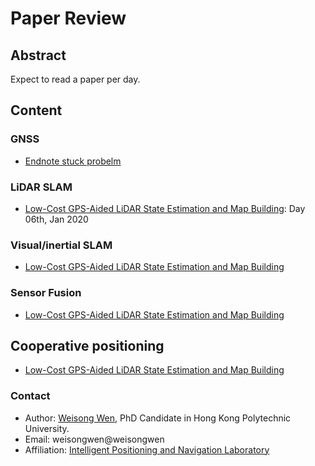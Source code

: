 # Paper Review

## Abstract
Expect to read a paper per day.

## Content
### GNSS

- [Endnote stuck probelm](https://www.zhihu.com/question/44969655/answer/415516847) 

### LiDAR SLAM
- [Low-Cost GPS-Aided LiDAR State Estimation and Map Building](20200106/README.md): Day 06th, Jan 2020


### Visual/inertial SLAM

- [Low-Cost GPS-Aided LiDAR State Estimation and Map Building](20200106/README.md)

### Sensor Fusion
- [Low-Cost GPS-Aided LiDAR State Estimation and Map Building](20200106/README.md)

## Cooperative positioning
- [Low-Cost GPS-Aided LiDAR State Estimation and Map Building](20200106/README.md)

### Contact
- Author: [Weisong Wen](https://weisongwen.wixsite.com/weisongwen), PhD Candidate in Hong Kong Polytechnic University.
- Email: weisongwen@weisongwen
- Affiliation: [Intelligent Positioning and Navigation Laboratory](https://www.polyu-ipn-lab.com/)